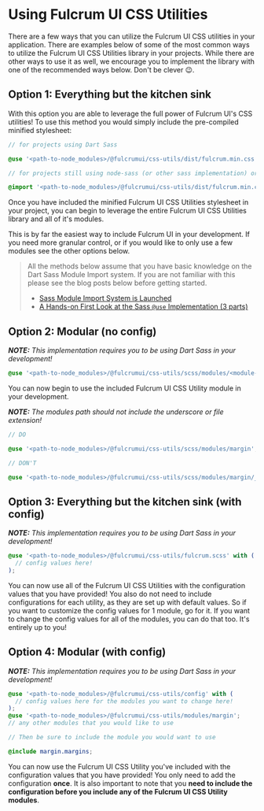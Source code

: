 # Using Fulcrum UI CSS Utilities

There are a few ways that you can utilize the Fulcrum UI CSS utilities in your application. There are examples below of some of the most common ways to utilize the Fulcrum UI CSS Utilities library in your projects. While there are other ways to use it as well, we encourage you to implement the library with one of the recommended ways below. Don't be clever 😉.

## **Option 1: Everything but the kitchen sink**

With this option you are able to leverage the full power of Fulcrum UI's CSS utilities! To use this method you would simply include the pre-compiled minified stylesheet:

```scss
// for projects using Dart Sass

@use '<path-to-node_modules>/@fulcrumui/css-utils/dist/fulcrum.min.css';

// for projects still using node-sass (or other sass implementation) or Vanilla CSS

@import '<path-to-node_modules>/@fulcrumui/css-utils/dist/fulcrum.min.css';
```

Once you have included the minified Fulcrum UI CSS Utilities stylesheet in your project, you can begin to leverage the entire Fulcrum UI CSS Utilities library and all of it's modules.

This is by far the easiest way to include Fulcrum UI in your development. If you need more granular control, or if you would like to only use a few modules see the other options below.

> All the methods below assume that you have basic knowledge on the Dart Sass Module Import system. If you are not familiar with this please see the blog posts below before getting started.
>
> - [Sass Module Import System is Launched](https://sass-lang.com/blog/the-module-system-is-launched)
> - [A Hands-on First Look at the Sass `@use` Implementation (3 parts)](https://dev.to/gtyrkicksin216/a-hands-on-first-look-at-the-sass-use-implementation-part-1-3ajb)

## **Option 2: Modular (no config)**

_**NOTE:** This implementation requires you to be using Dart Sass in your development!_

```scss
@use '<path-to-node_modules>/@fulcrumui/css-utils/scss/modules/<module-name>';
```

You can now begin to use the included Fulcrum UI CSS Utility module in your development.

_**NOTE:** The modules path should not include the underscore or file extension!_

```scss
// DO

@use '<path-to-node_modules>/@fulcrumui/css-utils/scss/modules/margin';

// DON'T

@use '<path-to-node_modules>/@fulcrumui/css-utils/scss/modules/margin/_index.scss';
```

## **Option 3: Everything but the kitchen sink (with config)**

_**NOTE:** This implementation requires you to be using Dart Sass in your development!_

```scss
@use '<path-to-node_modules>/@fulcrumui/css-utils/fulcrum.scss' with (
  // config values here!
);
```

You can now use all of the Fulcrum UI CSS Utilities with the configuration values that you have provided! You also do not need to include configurations for each utility, as they are set up with default values. So if you want to customize the config values for 1 module, go for it. If you want to change the config values for all of the modules, you can do that too. It's entirely up to you!

## **Option 4: Modular (with config)**

_**NOTE:** This implementation requires you to be using Dart Sass in your development!_

```scss
@use '<path-to-node_modules>/@fulcrumui/css-utils/config' with (
  // config values here for the modules you want to change here!
);
@use '<path-to-node_modules>/@fulcrumui/css-utils/modules/margin';
// any other modules that you would like to use

// Then be sure to include the module you would want to use

@include margin.margins;
```

You can now use the Fulcrum UI CSS Utility you've included with the configuration values that you have provided! You only need to add the configuration **once**. It is also important to note that you **need to include the configuration before you include any of the Fulcrum UI CSS Utility modules**.
